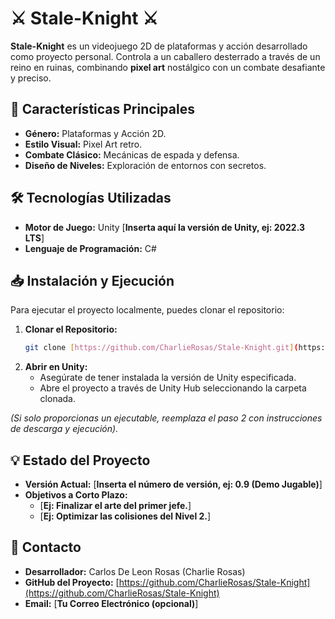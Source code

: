 # ⚔️ Stale-Knight ⚔️

**Stale-Knight** es un videojuego 2D de plataformas y acción desarrollado como proyecto personal. Controla a un caballero desterrado a través de un reino en ruinas, combinando **pixel art** nostálgico con un combate desafiante y preciso.

## 🌟 Características Principales

* **Género:** Plataformas y Acción 2D.
* **Estilo Visual:** Pixel Art retro.
* **Combate Clásico:** Mecánicas de espada y defensa.
* **Diseño de Niveles:** Exploración de entornos con secretos.

## 🛠️ Tecnologías Utilizadas

* **Motor de Juego:** Unity [**Inserta aquí la versión de Unity, ej: 2022.3 LTS**]
* **Lenguaje de Programación:** C#

## 📥 Instalación y Ejecución

Para ejecutar el proyecto localmente, puedes clonar el repositorio:

1.  **Clonar el Repositorio:**
    ```bash
    git clone [https://github.com/CharlieRosas/Stale-Knight.git](https://github.com/CharlieRosas/Stale-Knight.git)
    ```
2.  **Abrir en Unity:**
    * Asegúrate de tener instalada la versión de Unity especificada.
    * Abre el proyecto a través de Unity Hub seleccionando la carpeta clonada.

*(Si solo proporcionas un ejecutable, reemplaza el paso 2 con instrucciones de descarga y ejecución).*

## 💡 Estado del Proyecto

* **Versión Actual:** [**Inserta el número de versión, ej: 0.9 (Demo Jugable)**]
* **Objetivos a Corto Plazo:**
    * [**Ej: Finalizar el arte del primer jefe.**]
    * [**Ej: Optimizar las colisiones del Nivel 2.**]

## 📧 Contacto

* **Desarrollador:** Carlos De Leon Rosas (Charlie Rosas)
* **GitHub del Proyecto:** [https://github.com/CharlieRosas/Stale-Knight](https://github.com/CharlieRosas/Stale-Knight)
* **Email:** [**Tu Correo Electrónico (opcional)**]
